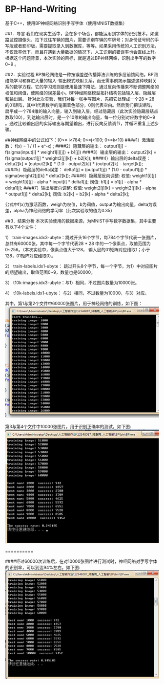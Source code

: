 # BP-Hand-Writing
基于C++，使用BP神经网络识别手写字体（使用MNIST数据集）

##1．导言
我们在现实生活中，会在多个场合，都能运用到字体的识别技术。如道路监控摄像头，拍下过往车辆的图片，需要识别车辆的车牌号；对身份证号码的手写版或者影印版，需要提取录入到数据库，等等。如果采用传统的人工识别方法，不仅效率低下，而且在遇到大量数据的情况下，人工识别的错误率也会直线上升。根据这个问题背景，本次实验的目标，就是通过BP神经网络，识别出手写的数字0~9 。


##2．实验过程
BP神经网络是一种按误差逆传播算法训练的多层前馈网络，BP网络能学习和存贮大量的输入-输出模式映射关系，而无需事前揭示描述这种映射关系的数学方程。它的学习规则是使用最速下降法，通过反向传播来不断调整网络的权值和阈值，使网络的误差最小。BP神经网络模型拓扑结构包括输入层、隐藏层和输出层。
针对此次实验，我们对每一张手写图片，先把它处理成一个28 * 28 的01矩阵，其中1代表数字的笔画着色部分，0则代表空白。然后我们把该矩阵，扁平成一个784维的输入向量，输入到输入层。经过隐藏层（此次实验隐藏层结点数取100），到达输出层时，是一个10维的输出向量，每一位分别对应数字的0~9 。通过比较输出层的实际输出与期望输出，进行反向反馈调节，并循环重复上述步骤。

##神经网络中的公式如下：(0<= i<784; 0<=j<100; 0<=k<10)
####1）激活函数：
    f(x) = 1 / (1 + e^-x) ;
####2）隐藏层的输出： 
    output1[j] = f(sigma(input[i] * weight1[i][j]) + b1[j])
####3）输出层的输出： 
    output2[k] = f(sigma(output1[j] * weight2[j][k]) + b2[k]);
####4）输出层的delta误差： 
    delta2[k] = (output2[k]) * (1.0 - output2[k]) * 	(output2[k] - target[k]);
####5）隐藏层的delta误差：
    delta1[j] = (output1[j]) * (1.0 - output1[j]) * sigma(weight2[j][k] * delta2[k]);
####6）隐藏层反向调整:
	权值:    weight1[i][j] = weight1[i][j] - alpha * input[i] * delta1[j];
	阀值:    b1[j] = b1[j] - alpha * delta1[j];
####7）输出层反向调整:
	权值:    weight2[j][k] = weight2[j][k] - alpha * output1[j] * delta2[k];
	阀值:    b2[k] = b2[k] - alpha * delta2[k];

公式中f(x)为激活函数，weigh为权值，b为阀值，output为输出向量，delta为误差，alpha为神经网络的学习率（此次实验取的值为0.35）


##3．结果分析
本次实验使用的数据来源，为MNIST手写数字数据集，其中主要有以下4个文件：

1）	train-images.idx3-ubyte：跳过开头16个字节，每784个字节代表一张图片，总共有60000张。其中每一个字节代表28 * 28 中的一个像素点，取值范围为0~256。（本次实验中，像素点值大于128， 输入层的01矩阵对应维取1；小于128，01矩阵对应维取0）。

2）	train-labels.idx1-ubyte： 跳过开头8个字节，每一个字节，为1）中对应图片的期望输出，取值范围0~9，数量也是60000。

3）	t10k-images.idx3-ubyte：与1）相同，不过图片数量为10000张。

4）	t10k-labels.idx1-ubyte： 与2）相同，不过数量为10000，与3）对应。

其中，第1与第2个文件中60000张图片，用于神经网络的训练，如下图：
![神经网络训练](./img/image1.png)

第3与第4个文件中10000张图片，用于识别正确率的测试，如下图:
![神经网络测试](./img/image2.jpg)

==========

####经过60000次训练后，在对10000张图片进行测试时，神经网络对手写字体的识别率，可以到达94%左右，如下图:
![神经网络结果](./img/image3.jpg)
